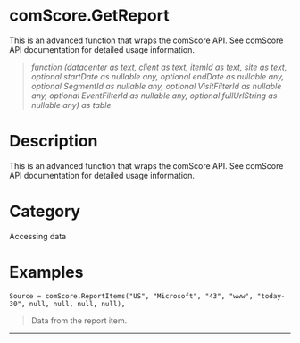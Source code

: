 ﻿# comScore.GetReport
This is an advanced function that wraps the comScore API. See comScore API documentation for detailed usage information.
> _function (datacenter as text, client as text, itemId as text, site as text, optional startDate as nullable any, optional endDate as nullable any, optional SegmentId as nullable any, optional VisitFilterId as nullable any, optional EventFilterId as nullable any, optional fullUrlString as nullable any) as table_
# Description 
This is an advanced function that wraps the comScore API. See comScore API documentation for detailed usage information.
# Category 
Accessing data
# Examples 

```
Source = comScore.ReportItems("US", "Microsoft", "43", "www", "today-30", null, null, null, null),
```
> Data from the report item.
***
